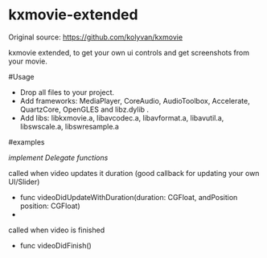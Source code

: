# kxmovie-extended
Original source: https://github.com/kolyvan/kxmovie

kxmovie extended, to get your own ui controls and get screenshots from your movie.

#Usage

- Drop all files to your project.
- Add frameworks: MediaPlayer, CoreAudio, AudioToolbox, Accelerate, QuartzCore, OpenGLES and libz.dylib .
- Add libs: libkxmovie.a, libavcodec.a, libavformat.a, libavutil.a, libswscale.a, libswresample.a

#examples

*implement Delegate functions*

called when video updates it duration (good callback for updating your own UI/Slider)

- func videoDidUpdateWithDuration(duration: CGFloat, andPosition position: CGFloat)
- 
called when video is finished

- func videoDidFinish()
